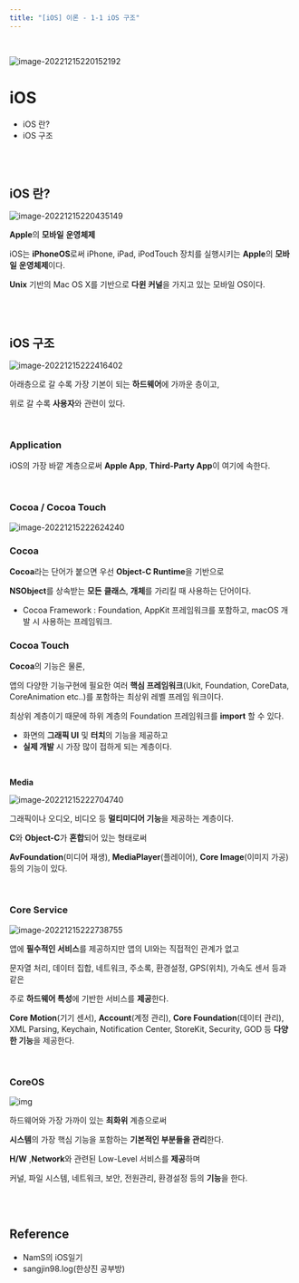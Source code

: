 ```yaml
---
title: "[iOS] 이론 - 1-1 iOS 구조"
---
```


<br>

![image-20221215220152192](https://raw.githubusercontent.com/EONION-TH3DB/image_repo/main/img2/image-20221215220152192.png)

# **iOS**

- iOS 란?
- iOS 구조

<BR><BR>

## **iOS 란?**

![image-20221215220435149](https://raw.githubusercontent.com/EONION-TH3DB/image_repo/main/img2/image-20221215220435149.png)

**Apple**의 **모바일** **운영체제**

iOS는 **iPhoneOS**로써 iPhone, iPad, iPodTouch 장치를 실행시키는 **Apple**의 **모바일** **운영체제**이다.

**Unix** 기반의 Mac OS X를 기반으로 **다윈 커널**을 가지고 있는 모바일 OS이다.

<br><br>

## **iOS 구조**

![image-20221215222416402](https://raw.githubusercontent.com/EONION-TH3DB/image_repo/main/img2/image-20221215222416402.png)

아래층으로 갈 수록 가장 기본이 되는 **하드웨어**에 가까운 층이고,

위로 갈 수록 **사용자**와 관련이 있다.

<br>

### **Application**

iOS의 가장 바깥 계층으로써 **Apple App**, **Third-Party App**이 여기에 속한다.

<BR>

### **Cocoa / Cocoa Touch**

![image-20221215222624240](https://raw.githubusercontent.com/EONION-TH3DB/image_repo/main/img2/image-20221215222624240.png)

### Cocoa

**Cocoa**라는 단어가 붙으면 우선 **Object-C Runtime**을 기반으로

**NSObject**를 상속받는 **모든** **클래스**, **개체**를 가리킬 때 사용하는 단어이다.

- Cocoa Framework : Foundation, AppKit 프레임워크를 포함하고, macOS 개발 시 사용하는 프레임워크.

### Cocoa Touch

**Cocoa**의 기능은 물론,

앱의 다양한 기능구현에 필요한 여러 **핵심 프레임워크**(Ukit, Foundation, CoreData, CoreAnimation etc..)를 포함하는 최상위 레벨 프레임 워크이다.

최상위 계층이기 때문에 하위 계층의 Foundation 프레임워크를 **import** 할 수 있다.

- 화면의 **그래픽 UI** 및 **터치**의 기능을 제공하고
- **실제 개발** 시 가장 많이 접하게 되는 계층이다.

<BR>

**Media**

![image-20221215222704740](https://raw.githubusercontent.com/EONION-TH3DB/image_repo/main/img2/image-20221215222704740.png)

그래픽이나 오디오, 비디오 등 **멀티미디어 기능**을 제공하는 계층이다.

**C**와 **Object-C**가 **혼합**되어 있는 형태로써

**AvFoundation**(미디어 재생), **MediaPlayer**(플레이어), **Core Image**(이미지 가공) 등의 기능이 있다.

<BR>

### **Core Service**

![image-20221215222738755](https://raw.githubusercontent.com/EONION-TH3DB/image_repo/main/img2/image-20221215222738755.png)

앱에 **필수적인 서비스**를 제공하지만 앱의 UI와는 직접적인 관계가 없고

문자열 처리, 데이터 집합, 네트워크, 주소록, 환경설정, GPS(위치), 가속도 센서 등과 같은

주로 **하드웨어 특성**에 기반한 서비스를 **제공**한다.

**Core Motion**(기기 센서), **Account**(계정 관리), **Core Foundation**(데이터 관리), XML Parsing, Keychain, Notification Center, StoreKit, Security, GOD 등 **다양한 기능**을 제공한다.

<BR>

### **CoreOS**

![img](https://raw.githubusercontent.com/EONION-TH3DB/image_repo/main/img2/SNAGHTML1bc212d8.PNG)

하드웨어와 가장 가까이 있는 **최화위** 계층으로써

**시스템**의 가장 핵심 기능을 포함하는 **기본적인 부분들을 관리**한다.

**H/W** ,**Network**와 관련된 Low-Level 서비스를 **제공**하며

커널, 파일 시스템, 네트워크, 보안, 전원관리, 환경설정 등의 **기능**을 한다.

<bR><bR>

## Reference

- NamS의 iOS일기
- sangjin98.log(한상진 공부방)
